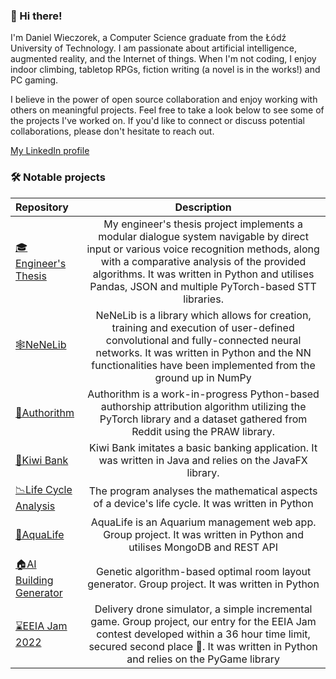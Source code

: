 ### 🥝 Hi there! 

I'm Daniel Wieczorek, a Computer Science graduate from the Łódź University of Technology. I am passionate about artificial intelligence, augmented reality, and the Internet of things. When I'm not coding, I enjoy indoor climbing, tabletop RPGs, fiction writing (a novel is in the works!) and PC gaming.

I believe in the power of open source collaboration and enjoy working with others on meaningful projects. Feel free to take a look below to see some of the projects I've worked on. If you'd like to connect or discuss potential collaborations, please don't hesitate to reach out.

[My LinkedIn profile](https://www.linkedin.com/in/daniel-wieczorek-2357b7210/)

### 🛠 Notable projects 
|Repository|Description|
|:---|:---:|
|[🎓Engineer's Thesis](https://github.com/Panzer0/STT-Dialogue-System)|My engineer's thesis project implements a modular dialogue system navigable by direct input or various voice recognition methods, along with a comparative analysis of the provided algorithms.  It was written in Python and utilises Pandas, JSON and multiple PyTorch-based STT libraries.|
|[🕸️NeNeLib](https://github.com/Panzer0/Neural-Network/tree/master)|NeNeLib is a library which allows for creation, training and execution of user-defined convolutional and fully-connected neural networks. It was written in Python and the NN functionalities have been implemented from the ground up in NumPy|
|[🪪Authorithm](https://github.com/Panzer0/authorithm)|Authorithm is a work-in-progress Python-based authorship attribution algorithm utilizing the PyTorch library and a dataset gathered from Reddit using the PRAW library.|
|[🥝Kiwi Bank](https://github.com/Panzer0/Bank)|Kiwi Bank imitates a basic banking application. It was written in Java and relies on the JavaFX library.|
|[📉Life Cycle Analysis](https://github.com/Panzer0/LifeCycleAnalysis)|The program analyses the mathematical aspects of a device's life cycle. It was written in Python|
|[🐠AquaLife](https://github.com/AIn0n/akwarium)|AquaLife is an Aquarium management web app. Group project. It was written in Python and utilises MongoDB and REST API|
|[🏠AI Building Generator](https://github.com/AIn0n/niekompetencyjny)|Genetic algorithm-based optimal room layout generator. Group project. It was written in Python|
|[⌛EEIA Jam 2022](https://github.com/FruitEaters-Inc/EEIA_Jam_2022)|Delivery drone simulator, a simple incremental game. Group project, our entry for the EEIA Jam contest developed within a 36 hour time limit, secured second place 🥈. It was written in Python and relies on the PyGame library|

